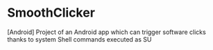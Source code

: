 # SmoothClicker
[Android] Project of an Android app which can trigger software clicks thanks to system Shell commands executed as SU
